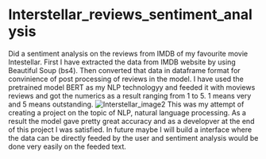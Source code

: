 # Interstellar_reviews_sentiment_analysis
Did a sentiment analysis on the reviews from IMDB of my favourite movie Intestellar. First I have extracted the data from IMDB website by using Beautiful Soup (bs4). Then converted that data in dataframe format for convinience of post processing of reviews in the model. I have used the pretrained model BERT as my NLP technologyy and feeded it with moviews reviews and got the numerics as a result ranging from 1 to 5. 1 means very and 5 means outstanding.
![Interstellar_image2](https://github.com/chinthan-124/Interstellar_reviews_sentiment_analysis/assets/134926862/8dae47cd-69f4-429c-9d8b-d6cff6c94d4b)
This was my attempt of creating a project on the topic of NLP, natural language processing. As a result the model gave pretty great accuracy and as a developver at the end of this project I was satisfied. 
In future maybe I will build a interface where the data can be directly feeded by the user and sentiment analysis would be done very easily on the feeded text.

